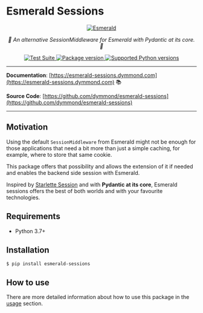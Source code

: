 # Esmerald Sessions

<p align="center">
  <a href="https://esmerald.dymmond.com"><img src="https://res.cloudinary.com/dymmond/image/upload/v1664911052/esmerald/img/logo-green_uwjmcc.png" alt='Esmerald'></a>
</p>

<p align="center">
    <em>🚀 An alternative SessionMiddleware for Esmerald with Pydantic at its core. 🚀</em>
</p>

<p align="center">
<a href="https://github.com/dymmond/esmerald-sessions/workflows/Test%20Suite/badge.svg?event=push&branch=main" target="_blank">
    <img src="https://github.com/dymmond/esmerald-sessions/workflows/Test%20Suite/badge.svg?event=push&branch=main" alt="Test Suite">
</a>

<a href="https://pypi.org/project/esmerald" target="_blank">
    <img src="https://img.shields.io/pypi/v/esmerald-sessions?color=%2334D058&label=pypi%20package" alt="Package version">
</a>

<a href="https://pypi.org/project/esmerald" target="_blank">
    <img src="https://img.shields.io/pypi/pyversions/esmerald-sessions.svg?color=%2334D058" alt="Supported Python versions">
</a>
</p>

---

**Documentation**: [https://esmerald-sessions.dymmond.com](https://esmerald-sessions.dymmond.com) 📚

**Source Code**: [https://github.com/dymmond/esmerald-sessions](https://github.com/dymmond/esmerald-sessions)

---

## Motivation

Using the default `SessionMiddleware` from Esmerald might not be enough for those applications that need a bit more
than just a simple caching, for example, where to store that same cookie.

This package offers that possibility and allows the extension of it if needed and enables the backend side session with
Esmerald.

Inspired by [Starlette Session](https://github.com/auredentan/starlette-session/blob/master/starlette_session) and with
**Pydantic at its core**, Esmerald sessions offers the best of both worlds and with your favourite technologies.

## Requirements

* Python 3.7+

## Installation

```shell
$ pip install esmerald-sessions
```

## How to use

There are more detailed information about how to use this package in the [usage](./usage.md) section.
